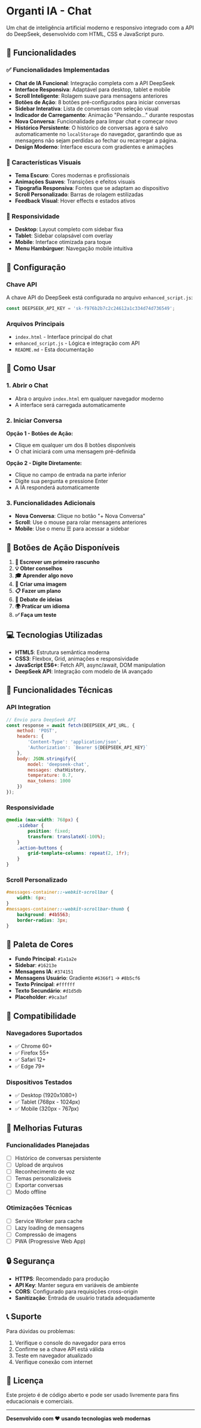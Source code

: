# Organti IA - Chat

Um chat de inteligência artificial moderno e responsivo integrado com a API do DeepSeek, desenvolvido com HTML, CSS e JavaScript puro.

## 🚀 Funcionalidades

### ✅ Funcionalidades Implementadas
- **Chat de IA Funcional**: Integração completa com a API DeepSeek
- **Interface Responsiva**: Adaptável para desktop, tablet e mobile
- **Scroll Inteligente**: Rolagem suave para mensagens anteriores
- **Botões de Ação**: 8 botões pré-configurados para iniciar conversas
- **Sidebar Interativa**: Lista de conversas com seleção visual
- **Indicador de Carregamento**: Animação "Pensando..." durante respostas
- **Nova Conversa**: Funcionalidade para limpar chat e começar novo
- **Histórico Persistente**: O histórico de conversas agora é salvo automaticamente no `localStorage` do navegador, garantindo que as mensagens não sejam perdidas ao fechar ou recarregar a página.
- **Design Moderno**: Interface escura com gradientes e animações

### 🎨 Características Visuais
- **Tema Escuro**: Cores modernas e profissionais
- **Animações Suaves**: Transições e efeitos visuais
- **Tipografia Responsiva**: Fontes que se adaptam ao dispositivo
- **Scroll Personalizado**: Barras de rolagem estilizadas
- **Feedback Visual**: Hover effects e estados ativos

### 📱 Responsividade
- **Desktop**: Layout completo com sidebar fixa
- **Tablet**: Sidebar colapsável com overlay
- **Mobile**: Interface otimizada para toque
- **Menu Hambúrguer**: Navegação mobile intuitiva

## 🔧 Configuração

### Chave API
A chave API do DeepSeek está configurada no arquivo `enhanced_script.js`:
```javascript
const DEEPSEEK_API_KEY = 'sk-f976b2b7c2c24612a1c334d74d736549';
```

### Arquivos Principais
- `index.html` - Interface principal do chat
- `enhanced_script.js` - Lógica e integração com API
- `README.md` - Esta documentação

## 🚀 Como Usar

### 1. Abrir o Chat
- Abra o arquivo `index.html` em qualquer navegador moderno
- A interface será carregada automaticamente

### 2. Iniciar Conversa
**Opção 1 - Botões de Ação:**
- Clique em qualquer um dos 8 botões disponíveis
- O chat iniciará com uma mensagem pré-definida

**Opção 2 - Digite Diretamente:**
- Clique no campo de entrada na parte inferior
- Digite sua pergunta e pressione Enter
- A IA responderá automaticamente

### 3. Funcionalidades Adicionais
- **Nova Conversa**: Clique no botão "+ Nova Conversa"
- **Scroll**: Use o mouse para rolar mensagens anteriores
- **Mobile**: Use o menu ☰ para acessar a sidebar

## 🎯 Botões de Ação Disponíveis

1. **📝 Escrever um primeiro rascunho**
2. **💡 Obter conselhos**
3. **🎓 Aprender algo novo**
4. **🎨 Criar uma imagem**
5. **📋 Fazer um plano**
6. **💭 Debate de ideias**
7. **🌍 Praticar um idioma**
8. **✅ Faça um teste**

## 💻 Tecnologias Utilizadas

- **HTML5**: Estrutura semântica moderna
- **CSS3**: Flexbox, Grid, animações e responsividade
- **JavaScript ES6+**: Fetch API, async/await, DOM manipulation
- **DeepSeek API**: Integração com modelo de IA avançado

## 🔧 Funcionalidades Técnicas

### API Integration
```javascript
// Envio para DeepSeek API
const response = await fetch(DEEPSEEK_API_URL, {
    method: 'POST',
    headers: {
        'Content-Type': 'application/json',
        'Authorization': `Bearer ${DEEPSEEK_API_KEY}`
    },
    body: JSON.stringify({
        model: 'deepseek-chat',
        messages: chatHistory,
        temperature: 0.7,
        max_tokens: 1000
    })
});
```

### Responsividade
```css
@media (max-width: 768px) {
    .sidebar {
        position: fixed;
        transform: translateX(-100%);
    }
    .action-buttons {
        grid-template-columns: repeat(2, 1fr);
    }
}
```

### Scroll Personalizado
```css
#messages-container::-webkit-scrollbar {
    width: 6px;
}
#messages-container::-webkit-scrollbar-thumb {
    background: #4b5563;
    border-radius: 3px;
}
```

## 🎨 Paleta de Cores

- **Fundo Principal**: `#1a1a2e`
- **Sidebar**: `#16213e`
- **Mensagens IA**: `#374151`
- **Mensagens Usuário**: Gradiente `#6366f1` → `#8b5cf6`
- **Texto Principal**: `#ffffff`
- **Texto Secundário**: `#d1d5db`
- **Placeholder**: `#9ca3af`

## 📱 Compatibilidade

### Navegadores Suportados
- ✅ Chrome 60+
- ✅ Firefox 55+
- ✅ Safari 12+
- ✅ Edge 79+

### Dispositivos Testados
- ✅ Desktop (1920x1080+)
- ✅ Tablet (768px - 1024px)
- ✅ Mobile (320px - 767px)

## 🚀 Melhorias Futuras

### Funcionalidades Planejadas
- [ ] Histórico de conversas persistente
- [ ] Upload de arquivos
- [ ] Reconhecimento de voz
- [ ] Temas personalizáveis
- [ ] Exportar conversas
- [ ] Modo offline

### Otimizações Técnicas
- [ ] Service Worker para cache
- [ ] Lazy loading de mensagens
- [ ] Compressão de imagens
- [ ] PWA (Progressive Web App)

## 🔒 Segurança

- **HTTPS**: Recomendado para produção
- **API Key**: Manter segura em variáveis de ambiente
- **CORS**: Configurado para requisições cross-origin
- **Sanitização**: Entrada de usuário tratada adequadamente

## 📞 Suporte

Para dúvidas ou problemas:
1. Verifique o console do navegador para erros
2. Confirme se a chave API está válida
3. Teste em navegador atualizado
4. Verifique conexão com internet

## 📄 Licença

Este projeto é de código aberto e pode ser usado livremente para fins educacionais e comerciais.

---

**Desenvolvido com ❤️ usando tecnologias web modernas**

